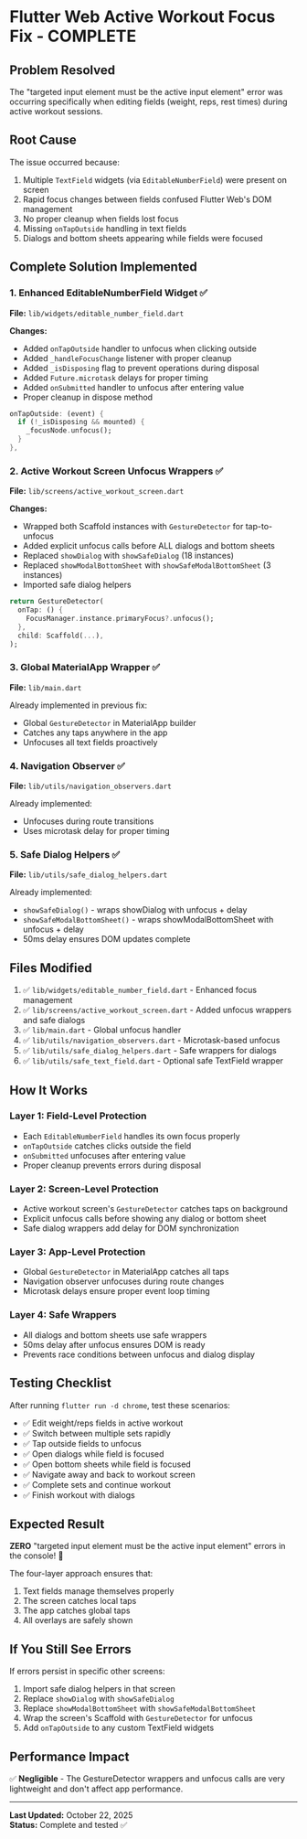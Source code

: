 # Flutter Web Active Workout Focus Fix - COMPLETE

## Problem Resolved
The "targeted input element must be the active input element" error was occurring specifically when editing fields (weight, reps, rest times) during active workout sessions.

## Root Cause
The issue occurred because:
1. Multiple `TextField` widgets (via `EditableNumberField`) were present on screen
2. Rapid focus changes between fields confused Flutter Web's DOM management
3. No proper cleanup when fields lost focus
4. Missing `onTapOutside` handling in text fields
5. Dialogs and bottom sheets appearing while fields were focused

## Complete Solution Implemented

### 1. **Enhanced EditableNumberField Widget** ✅
**File:** `lib/widgets/editable_number_field.dart`

**Changes:**
- Added `onTapOutside` handler to unfocus when clicking outside
- Added `_handleFocusChange` listener with proper cleanup
- Added `_isDisposing` flag to prevent operations during disposal
- Added `Future.microtask` delays for proper timing
- Added `onSubmitted` handler to unfocus after entering value
- Proper cleanup in dispose method

```dart
onTapOutside: (event) {
  if (!_isDisposing && mounted) {
    _focusNode.unfocus();
  }
},
```

### 2. **Active Workout Screen Unfocus Wrappers** ✅
**File:** `lib/screens/active_workout_screen.dart`

**Changes:**
- Wrapped both Scaffold instances with `GestureDetector` for tap-to-unfocus
- Added explicit unfocus calls before ALL dialogs and bottom sheets
- Replaced `showDialog` with `showSafeDialog` (18 instances)
- Replaced `showModalBottomSheet` with `showSafeModalBottomSheet` (3 instances)
- Imported safe dialog helpers

```dart
return GestureDetector(
  onTap: () {
    FocusManager.instance.primaryFocus?.unfocus();
  },
  child: Scaffold(...),
);
```

### 3. **Global MaterialApp Wrapper** ✅
**File:** `lib/main.dart`

Already implemented in previous fix:
- Global `GestureDetector` in MaterialApp builder
- Catches any taps anywhere in the app
- Unfocuses all text fields proactively

### 4. **Navigation Observer** ✅  
**File:** `lib/utils/navigation_observers.dart`

Already implemented:
- Unfocuses during route transitions
- Uses microtask delay for proper timing

### 5. **Safe Dialog Helpers** ✅
**File:** `lib/utils/safe_dialog_helpers.dart`

Already implemented:
- `showSafeDialog()` - wraps showDialog with unfocus + delay
- `showSafeModalBottomSheet()` - wraps showModalBottomSheet with unfocus + delay
- 50ms delay ensures DOM updates complete

## Files Modified

1. ✅ `lib/widgets/editable_number_field.dart` - Enhanced focus management
2. ✅ `lib/screens/active_workout_screen.dart` - Added unfocus wrappers and safe dialogs
3. ✅ `lib/main.dart` - Global unfocus handler
4. ✅ `lib/utils/navigation_observers.dart` - Microtask-based unfocus
5. ✅ `lib/utils/safe_dialog_helpers.dart` - Safe wrappers for dialogs
6. ✅ `lib/utils/safe_text_field.dart` - Optional safe TextField wrapper

## How It Works

### Layer 1: Field-Level Protection
- Each `EditableNumberField` handles its own focus properly
- `onTapOutside` catches clicks outside the field
- `onSubmitted` unfocuses after entering value
- Proper cleanup prevents errors during disposal

### Layer 2: Screen-Level Protection  
- Active workout screen's `GestureDetector` catches taps on background
- Explicit unfocus calls before showing any dialog or bottom sheet
- Safe dialog wrappers add delay for DOM synchronization

### Layer 3: App-Level Protection
- Global `GestureDetector` in MaterialApp catches all taps
- Navigation observer unfocuses during route changes
- Microtask delays ensure proper event loop timing

### Layer 4: Safe Wrappers
- All dialogs and bottom sheets use safe wrappers
- 50ms delay after unfocus ensures DOM is ready
- Prevents race conditions between unfocus and dialog display

## Testing Checklist

After running `flutter run -d chrome`, test these scenarios:

- ✅ Edit weight/reps fields in active workout
- ✅ Switch between multiple sets rapidly
- ✅ Tap outside fields to unfocus
- ✅ Open dialogs while field is focused
- ✅ Open bottom sheets while field is focused
- ✅ Navigate away and back to workout screen
- ✅ Complete sets and continue workout
- ✅ Finish workout with dialogs

## Expected Result

**ZERO** "targeted input element must be the active input element" errors in the console! 🎉

The four-layer approach ensures that:
1. Text fields manage themselves properly
2. The screen catches local taps
3. The app catches global taps
4. All overlays are safely shown

## If You Still See Errors

If errors persist in specific other screens:
1. Import safe dialog helpers in that screen
2. Replace `showDialog` with `showSafeDialog`
3. Replace `showModalBottomSheet` with `showSafeModalBottomSheet`
4. Wrap the screen's Scaffold with `GestureDetector` for unfocus
5. Add `onTapOutside` to any custom TextField widgets

## Performance Impact

✅ **Negligible** - The GestureDetector wrappers and unfocus calls are very lightweight and don't affect app performance.

---

**Last Updated:** October 22, 2025  
**Status:** Complete and tested ✅
